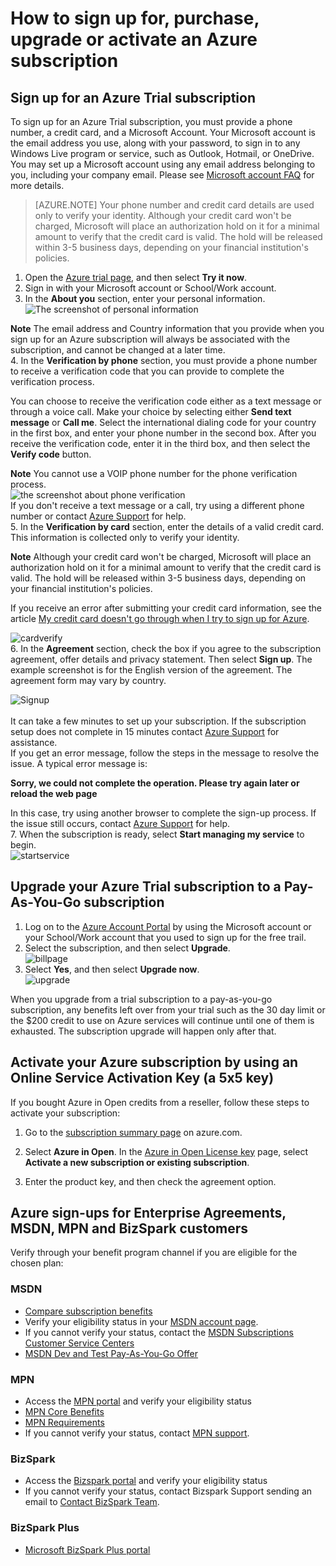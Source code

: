 <properties
	pageTitle="How to sign up for, purchase, upgrade or activate an Azure subscription | Windows Azure"
	description="Describes How to buy or sign up for an Azure subscription"
	services="billing"
	documentationCenter=""
	authors="genlin"
	manager="msmbaldwin"
	editor="meerak"
	tags="top-support-issue"
	/>

<tags
	ms.service="billing"
	ms.date="12/21/2015"
	wacn.date=""/>

# How to sign up for, purchase, upgrade or activate an Azure subscription

## Sign up for an Azure Trial subscription

To sign up for an Azure Trial subscription, you must provide a phone number, a credit card, and a Microsoft Account. Your Microsoft account is the email address you use, along with your password, to sign in to any Windows Live program or service, such as Outlook, Hotmail, or OneDrive. You may set up a Microsoft account using any email address belonging to you, including your company email. Please see [Microsoft account FAQ](https://www.microsoft.com/account/faq.aspx) for more details.

>[AZURE.NOTE] Your phone number and credit card details are used only to verify your identity. Although your credit card won't be charged, Microsoft will place an authorization hold on it for a minimal amount to verify that the credit card is valid. The hold will be released within 3-5 business days, depending on your financial institution's policies.

1. Open the [Azure trial page](/pricing/1rmb-trial/), and then select **Try it now**.
2. Sign in with your Microsoft account or School/Work account.
3. In the **About you** section, enter your personal information.  
![The screenshot of personal information](./media/billing-buy-sign-up-azure-subscription/AboutYou.png)

 **Note** The email address and Country information that you provide when you sign up for an Azure subscription will always be associated with the subscription, and cannot be changed at a later time.</br>
4. In the **Verification by phone** section, you must provide a phone number to receive a verification code that you can provide to complete the verification process.

 You can choose to receive the verification code either as a text message or through a voice call. Make your choice by selecting either **Send text message** or **Call me**. Select the international dialing code for your country in the first box, and enter your phone number in the second box. After you receive the verification code, enter it in the third box, and then select the **Verify code** button.

 **Note** You cannot use a VOIP phone number for the phone verification process.</br>
 ![the screenshot about phone verification](./media/billing-buy-sign-up-azure-subscription/PhoneVerify.png)</br>If you don't receive a text message or a call, try using a different phone number or contact [Azure Support](http://go.microsoft.com/fwlink/?linkid=544831&clcid=0x409) for help. </br>
5. In the **Verification by card** section, enter the details of a valid credit card. This information is collected only to verify your identity.

 **Note** Although your credit card won't be charged, Microsoft will place an authorization hold on it for a minimal amount to verify that the credit card is valid. The hold will be released within 3-5 business days, depending on your financial institution's policies.

 If you receive an error after submitting your credit card information, see the article [My credit card doesn't go through when I try to sign up for Azure](/documentation/articles/billing-credit-card-fails-during-azure-sign-up).

 ![cardverify](./media/billing-buy-sign-up-azure-subscription/VardVerify.png)</br>
6. In the **Agreement** section, check the box if you agree to the subscription agreement, offer details and privacy statement. Then select **Sign up**.
The example screenshot is for the English version of the agreement. The agreement form may vary by country.

 ![Signup](./media/billing-buy-sign-up-azure-subscription/Signup.png)</br></br>
 It can take a few minutes to set up your subscription. If the subscription setup does not complete in 15 minutes contact [Azure Support](https://manage.windowsazure.cn/#blade/Microsoft_Azure_Support/HelpAndSupportBlade) for assistance. </br>
 If you get an error message, follow the steps in the message to resolve the issue. A typical error message is:

 **Sorry, we could not complete the operation. Please try again later or reload the web page** </br>

 In this case, try using another browser to complete the sign-up process. If the issue still occurs, contact [Azure Support](https://manage.windowsazure.cn/#blade/Microsoft_Azure_Support/HelpAndSupportBlade) for help.</br>
7. When the subscription is ready, select **Start managing my service** to begin.</br>
 ![startservice](./media/billing-buy-sign-up-azure-subscription/startservice.png)

## Upgrade your Azure Trial subscription to a Pay-As-You-Go subscription

1. Log on to the [Azure Account Portal](https://account.windowsazure.cn/subscriptions) by using the Microsoft account or your School/Work account that you used to sign up for the free trail.
2. Select the subscription, and then select **Upgrade**.</br>![billpage](./media/billing-buy-sign-up-azure-subscription/billpage.png)
3. Select **Yes**, and then select **Upgrade now**. </br>![upgrade](./media/billing-buy-sign-up-azure-subscription/Upgrade.png)

When you upgrade from a trial subscription to a pay-as-you-go subscription, any benefits left over from your trial such as the 30 day limit or the $200 credit to use on Azure services will continue until one of them is exhausted. The subscription upgrade will happen only after that.

## Activate your Azure subscription by using an Online Service Activation Key (a 5x5 key)

If you bought Azure in Open credits from a reseller, follow these steps to activate your subscription:

1. Go to the [subscription summary page](https://account.windowsazure.cn/subscriptions) on azure.com.

2. Select **Azure in Open**. In the [Azure in Open License key](http://azure.microsoft.com/offers/ms-azr-0111p/) page, select **Activate a new subscription or existing subscription**.

3. Enter the product key, and then check the agreement option.

## Azure sign-ups for Enterprise Agreements, MSDN, MPN and BizSpark customers

Verify through your benefit program channel if you are eligible for the chosen plan:

### MSDN
- [Compare subscription benefits](https://www.visualstudio.com/products/msdn-subscriptions-vs/#AdditionalPageSections_1)
- Verify your eligibility status in your [MSDN account page](https://msdn.microsoft.com/subscriptions/manage/default.aspx).
- If you cannot verify your status, contact the [MSDN Subscriptions Customer Service Centers](https://msdn.microsoft.com/subscriptions/contactus.aspx)
- [MSDN Dev and Test Pay-As-You-Go Offer](https://azure.microsoft.com/offers/ms-azr-0023p/)

### MPN

- Access the [MPN portal](https://mspartner.microsoft.com/en/us/Pages/Locale.aspx) and verify your eligibility status
- [MPN Core Benefits](https://mspartner.microsoft.com/en/us/Pages/Membership/core-benefits.aspx)
- [MPN Requirements](https://mspartner.microsoft.com/en/us/Pages/Membership/core-benefits.aspx#Requirements)
- If you cannot verify your status, contact [MPN support](https://mspartner.microsoft.com/en/us/Pages/Support/Premium/contact-support.aspx).

### BizSpark

- Access the [Bizspark portal](https://www.microsoft.com/bizspark/default.aspx) and verify your eligibility status
- If you cannot verify your status, contact Bizspark Support sending an email to [Contact BizSpark Team](mailto:bizspark@microsoft.com?subject=BizSpark%20Support&body=Thank%20you%20for%20contacting%20BizSpark.%20Please%20provide%20as%20much%20of%20the%20following%20information%20as%20possible,%20as%20it%20will%20help%20expedite%20our%20response%20to%20you.%0aContact%20name:%0aStartup%20name:%0aMicrosoft%20Account/Live%20ID:%0aSpecific%20description%20of%20issue%20experienced%20or%20question:%0a%0aThank%20you,%0a%0aThe%20BizSpark%20Team).

### BizSpark Plus

- [Microsoft BizSpark Plus portal](http://www.microsoft.com/bizspark/plus/default.aspx)
